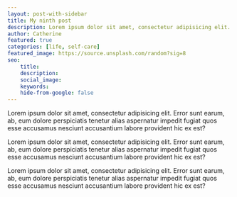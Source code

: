 ```yaml
---
layout: post-with-sidebar
title: My ninth post 
description: Lorem ipsum dolor sit amet, consectetur adipisicing elit. Error sunt earum, ab, eum dolore perspiciatis tenetur alias aspernatur
author: Catherine
featured: true
categories: [life, self-care]
featured_image: https://source.unsplash.com/random?sig=8
seo: 
    title: 
    description: 
    social_image: 
    keywords: 
    hide-from-google: false
---
```


Lorem ipsum dolor sit amet, consectetur adipisicing elit. Error sunt earum, ab, eum dolore perspiciatis tenetur alias aspernatur impedit fugiat quos esse accusamus nesciunt accusantium labore provident hic ex est?

Lorem ipsum dolor sit amet, consectetur adipisicing elit. Error sunt earum, ab, eum dolore perspiciatis tenetur alias aspernatur impedit fugiat quos esse accusamus nesciunt accusantium labore provident hic ex est?

Lorem ipsum dolor sit amet, consectetur adipisicing elit. Error sunt earum, ab, eum dolore perspiciatis tenetur alias aspernatur impedit fugiat quos esse accusamus nesciunt accusantium labore provident hic ex est?